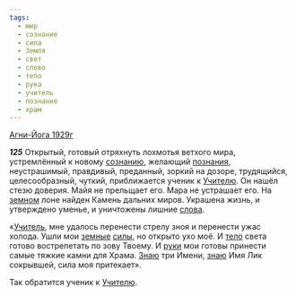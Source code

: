 ```yaml
---
tags:
  - мир
  - сознание
  - сила
  - Земля
  - свет
  - слово
  - тело
  - рука
  - учитель
  - познание
  - храм
---
```


[Агни-Йога 1929г](/agni/1929)

___125___
Открытый, готовый отряхнуть лохмотья ветхого мира, устремлённый к новому [сознанию](/tag/#сознание), желающий [познания](/tag/#познание), неустрашимый, правдивый, преданный, зоркий на дозоре, трудящийся, целесообразный, чуткий, приближается ученик к [Учителю](/tag/#учитель). Он нашёл стезю доверия. Майя не прельщает его. Мара не устрашает его. На [земном](/tag/#Земля) лоне найден Камень дальних миров. Украшена жизнь, и утверждено уменье, и уничтожены лишние [слова](/tag/#слово).   

«[Учитель](/tag/#учитель), мне удалось перенести стрелу зноя и перенести ужас холода. Ушли мои [земные](/tag/#Земля) [силы](/tag/#сила), но открыто ухо моё. И [тело](/tag/#тело) света готово вострепетать по зову Твоему. И [руки](/tag/#рука) мои готовы принести самые тяжкие камни для Храма. [Знаю](/tag/#познание) три Имени, [знаю](/tag/#познание) Имя Лик сокрывшей, сила моя притекает».   

Так обратится ученик к [Учителю](/tag/#учитель).